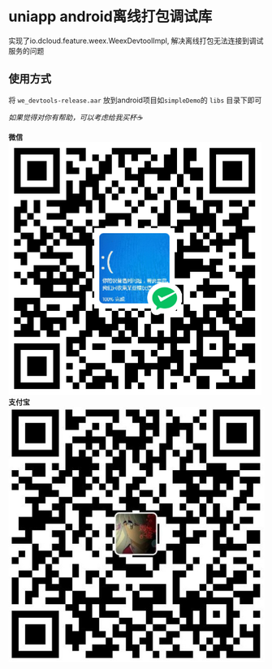 # uniapp android离线打包调试库

实现了io.dcloud.feature.weex.WeexDevtoolImpl, 解决离线打包无法连接到调试服务的问题

## 使用方式

将 `we_devtools-release.aar` 放到android项目如`simpleDemo`的 `libs` 目录下即可


*如果觉得对你有帮助，可以考虑给我买杯☕*

**微信**
![](./wx.png) 
**支付宝**
![](./alipay.jpg)
